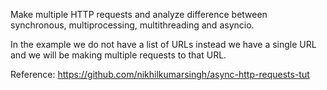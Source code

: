Make multiple HTTP requests and analyze difference between 
synchronous, multiprocessing, multithreading and asyncio.

In the example we do not have a list of URLs instead we have a single URL
and we will be making multiple requests to that URL.

Reference: https://github.com/nikhilkumarsingh/async-http-requests-tut
